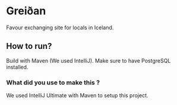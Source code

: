 # Greiðan
Favour exchanging site for locals in Iceland.

## How to run? 
Build with Maven (We used IntelliJ). Make sure to have PostgreSQL installed.

### What did you use to make this ?
We used IntelliJ Ultimate with Maven to setup this project.
